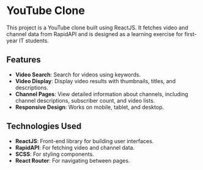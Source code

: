 # YouTube Clone

This project is a YouTube clone built using ReactJS. It fetches video and channel data from RapidAPI and is designed as a learning exercise for first-year IT students.

## Features

- **Video Search**: Search for videos using keywords.
- **Video Display**: Display video results with thumbnails, titles, and descriptions.
- **Channel Pages**: View detailed information about channels, including channel descriptions, subscriber count, and video lists.
- **Responsive Design**: Works on mobile, tablet, and desktop.

## Technologies Used

- **ReactJS**: Front-end library for building user interfaces.
- **RapidAPI**: For fetching video and channel data.
- **SCSS**: For styling components.
- **React Router**: For navigating between pages.
